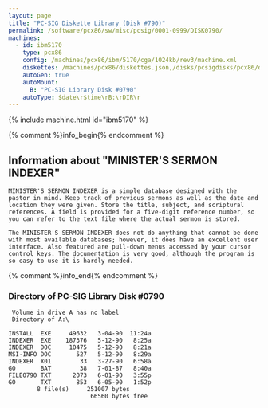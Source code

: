 ```yaml
---
layout: page
title: "PC-SIG Diskette Library (Disk #790)"
permalink: /software/pcx86/sw/misc/pcsig/0001-0999/DISK0790/
machines:
  - id: ibm5170
    type: pcx86
    config: /machines/pcx86/ibm/5170/cga/1024kb/rev3/machine.xml
    diskettes: /machines/pcx86/diskettes.json,/disks/pcsigdisks/pcx86/diskettes.json
    autoGen: true
    autoMount:
      B: "PC-SIG Library Disk #0790"
    autoType: $date\r$time\rB:\rDIR\r
---
```


{% include machine.html id="ibm5170" %}

{% comment %}info_begin{% endcomment %}

## Information about "MINISTER'S SERMON INDEXER"

    MINISTER'S SERMON INDEXER is a simple database designed with the
    pastor in mind. Keep track of previous sermons as well as the date and
    location they were given. Store the title, subject, and scriptural
    references. A field is provided for a five-digit reference number, so
    you can refer to the text file where the actual sermon is stored.
    
    The MINISTER'S SERMON INDEXER does not do anything that cannot be done
    with most available databases; however, it does have an excellent user
    interface. Also featured are pull-down menus accessed by your cursor
    control keys. The documentation is very good, although the program is
    so easy to use it is hardly needed.
{% comment %}info_end{% endcomment %}


### Directory of PC-SIG Library Disk #0790

     Volume in drive A has no label
     Directory of A:\

    INSTALL  EXE     49632   3-04-90  11:24a
    INDEXER  EXE    187376   5-12-90   8:25a
    INDEXER  DOC     10475   5-12-90   8:21a
    MSI-INFO DOC       527   5-12-90   8:29a
    INDEXER  X01        33   3-27-90   6:58a
    GO       BAT        38   7-01-87   8:40a
    FILE0790 TXT      2073   6-01-90   3:55p
    GO       TXT       853   6-05-90   1:52p
            8 file(s)     251007 bytes
                           66560 bytes free
